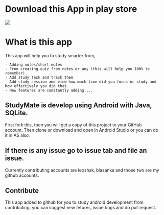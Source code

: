 # Download this App in play store

[<img src="https://play.google.com/intl/en_us/badges/images/badge_new.png" />](https://play.google.com/store/apps/details?id=com.mad.studymate&hl=en)

# What is this app

This app will help you to study smarter from,

    - Adding notes/short notes
    - From creating quiz from notes or any (this will help you 100% to remember).
    - Add study task and track them
    - Add study session and view how much time did you focus on study and how effectively you did that.
    - New features are constantly adding....

## StudyMate is develop using Android with Java, SQLite.

First fork this, then you will get a copy of this project to your GitHub account. Then clone or download and open in Android Studio or you can do it in AS also.

## If there is any issue go to issue tab and file an issue.

Currently contributing accounts are
leoshak, blasanka and those two are my github accounts.

## Contribute

This app added to github for you to study android development from contributing. you can suggest new fetures, issue bugs and do pull request. 